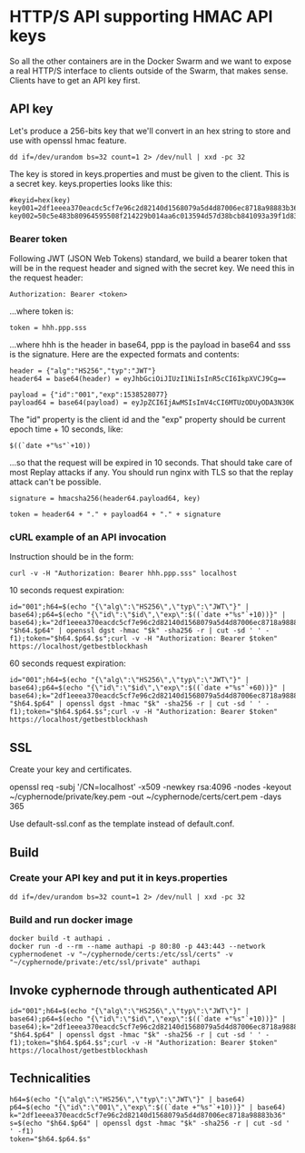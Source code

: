 # HTTP/S API supporting HMAC API keys

So all the other containers are in the Docker Swarm and we want to expose a real HTTP/S interface to clients outside of the Swarm, that makes sense.  Clients have to get an API key first.

## API key

Let's produce a 256-bits key that we'll convert in an hex string to store and use with openssl hmac feature.

```shell
dd if=/dev/urandom bs=32 count=1 2> /dev/null | xxd -pc 32
```

The key is stored in keys.properties and must be given to the client.  This is a secret key.  keys.properties looks like this:

```property
#keyid=hex(key)
key001=2df1eeea370eacdc5cf7e96c2d82140d1568079a5d4d87006ec8718a98883b36
key002=50c5e483b80964595508f214229b014aa6c013594d57d38bcb841093a39f1d83
```

### Bearer token

Following JWT (JSON Web Tokens) standard, we build a bearer token that will be in the request header and signed with the secret key.  We need this in the request header:

```shell
Authorization: Bearer <token>
```

...where token is:

```shell
token = hhh.ppp.sss
```

...where hhh is the header in base64, ppp is the payload in base64 and sss is the signature.  Here are the expected formats and contents:

```shell
header = {"alg":"HS256","typ":"JWT"}
header64 = base64(header) = eyJhbGciOiJIUzI1NiIsInR5cCI6IkpXVCJ9Cg==
```

```shell
payload = {"id":"001","exp":1538528077}
payload64 = base64(payload) = eyJpZCI6IjAwMSIsImV4cCI6MTUzODUyODA3N30K
```

The "id" property is the client id and the "exp" property should be current epoch time + 10 seconds, like:

```shell
$((`date +"%s"`+10))
```

...so that the request will be expired in 10 seconds.  That should take care of most Replay attacks if any.  You should run nginx with TLS so that the replay attack can't be possible.

```shell
signature = hmacsha256(header64.payload64, key)
```

```shell
token = header64 + "." + payload64 + "." + signature
```

### cURL example of an API invocation

Instruction should be in the form:

```shell
curl -v -H "Authorization: Bearer hhh.ppp.sss" localhost
```

10 seconds request expiration:

```shell
id="001";h64=$(echo "{\"alg\":\"HS256\",\"typ\":\"JWT\"}" | base64);p64=$(echo "{\"id\":\"$id\",\"exp\":$((`date +"%s"`+10))}" | base64);k="2df1eeea370eacdc5cf7e96c2d82140d1568079a5d4d87006ec8718a98883b36";s=$(echo "$h64.$p64" | openssl dgst -hmac "$k" -sha256 -r | cut -sd ' ' -f1);token="$h64.$p64.$s";curl -v -H "Authorization: Bearer $token" https://localhost/getbestblockhash
```

60 seconds request expiration:

```shell
id="001";h64=$(echo "{\"alg\":\"HS256\",\"typ\":\"JWT\"}" | base64);p64=$(echo "{\"id\":\"$id\",\"exp\":$((`date +"%s"`+60))}" | base64);k="2df1eeea370eacdc5cf7e96c2d82140d1568079a5d4d87006ec8718a98883b36";s=$(echo "$h64.$p64" | openssl dgst -hmac "$k" -sha256 -r | cut -sd ' ' -f1);token="$h64.$p64.$s";curl -v -H "Authorization: Bearer $token" https://localhost/getbestblockhash
```

## SSL

Create your key and certificates.

openssl req -subj '/CN=localhost' -x509 -newkey rsa:4096 -nodes -keyout ~/cyphernode/private/key.pem -out ~/cyphernode/certs/cert.pem -days 365

Use default-ssl.conf as the template instead of default.conf.

## Build

### Create your API key and put it in keys.properties

```shell
dd if=/dev/urandom bs=32 count=1 2> /dev/null | xxd -pc 32
```

### Build and run docker image

```shell
docker build -t authapi .
docker run -d --rm --name authapi -p 80:80 -p 443:443 --network cyphernodenet -v "~/cyphernode/certs:/etc/ssl/certs" -v "~/cyphernode/private:/etc/ssl/private" authapi
```

## Invoke cyphernode through authenticated API

```shell
id="001";h64=$(echo "{\"alg\":\"HS256\",\"typ\":\"JWT\"}" | base64);p64=$(echo "{\"id\":\"$id\",\"exp\":$((`date +"%s"`+10))}" | base64);k="2df1eeea370eacdc5cf7e96c2d82140d1568079a5d4d87006ec8718a98883b36";s=$(echo "$h64.$p64" | openssl dgst -hmac "$k" -sha256 -r | cut -sd ' ' -f1);token="$h64.$p64.$s";curl -v -H "Authorization: Bearer $token" https://localhost/getbestblockhash
```

## Technicalities

```shell
h64=$(echo "{\"alg\":\"HS256\",\"typ\":\"JWT\"}" | base64)
p64=$(echo "{\"id\":\"001\",\"exp\":$((`date +"%s"`+10))}" | base64)
k="2df1eeea370eacdc5cf7e96c2d82140d1568079a5d4d87006ec8718a98883b36"
s=$(echo "$h64.$p64" | openssl dgst -hmac "$k" -sha256 -r | cut -sd ' ' -f1)
token="$h64.$p64.$s"
```
